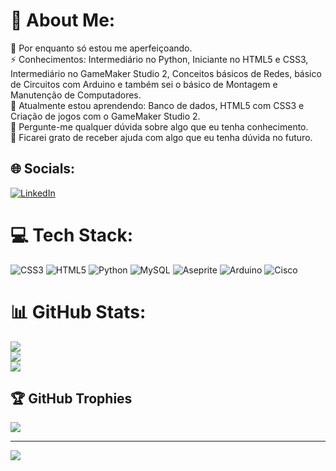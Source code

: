 # 💫 About Me:
🔭 Por enquanto só estou me aperfeiçoando.<br>⚡ Conhecimentos: Intermediário no Python, Iniciante no HTML5 e CSS3, Intermediário no GameMaker Studio 2, Conceitos básicos de Redes, básico de Circuitos com Arduino e também sei o básico de Montagem e Manutenção de Computadores.<br>🌱 Atualmente estou aprendendo: Banco de dados, HTML5 com CSS3 e Criação de jogos com o GameMaker Studio 2.<br>💬 Pergunte-me qualquer dúvida sobre algo que eu tenha conhecimento.<br>🤝 Ficarei grato de receber ajuda com algo que eu tenha dúvida no futuro.<br>


## 🌐 Socials:
[![LinkedIn](https://img.shields.io/badge/LinkedIn-%230077B5.svg?logo=linkedin&logoColor=white)](https://linkedin.com/in/sostenes-rodrigues-b30871307/) 

# 💻 Tech Stack:
![CSS3](https://img.shields.io/badge/css3-%231572B6.svg?style=for-the-badge&logo=css3&logoColor=white) ![HTML5](https://img.shields.io/badge/html5-%23E34F26.svg?style=for-the-badge&logo=html5&logoColor=white) ![Python](https://img.shields.io/badge/python-3670A0?style=for-the-badge&logo=python&logoColor=ffdd54) ![MySQL](https://img.shields.io/badge/mysql-%2300000f.svg?style=for-the-badge&logo=mysql&logoColor=white) ![Aseprite](https://img.shields.io/badge/Aseprite-FFFFFF?style=for-the-badge&logo=Aseprite&logoColor=#7D929E) ![Arduino](https://img.shields.io/badge/-Arduino-00979D?style=for-the-badge&logo=Arduino&logoColor=white) ![Cisco](https://img.shields.io/badge/cisco-%23049fd9.svg?style=for-the-badge&logo=cisco&logoColor=black)
# 📊 GitHub Stats:
![](https://github-readme-stats.vercel.app/api?username=Sostenes41&theme=dracula&hide_border=false&include_all_commits=false&count_private=false)<br/>
![](https://github-readme-streak-stats.herokuapp.com/?user=Sostenes41&theme=dracula&hide_border=false)<br/>
![](https://github-readme-stats.vercel.app/api/top-langs/?username=Sostenes41&theme=dracula&hide_border=false&include_all_commits=false&count_private=false&layout=compact)

## 🏆 GitHub Trophies
![](https://github-profile-trophy.vercel.app/?username=Sostenes41&theme=monokai&no-frame=false&no-bg=true&margin-w=4)

---
[![](https://visitcount.itsvg.in/api?id=Sostenes41&icon=0&color=12)](https://visitcount.itsvg.in)

<!-- Proudly created with GPRM ( https://gprm.itsvg.in ) -->
